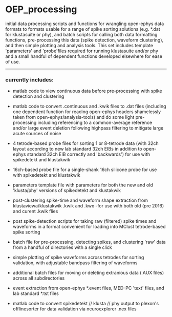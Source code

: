 # OEP_processing #
initial data processing scripts and functions for wrangling open-ephys data formats to formats usable for a range of spike sorting solutions (e.g. *.dat for klustasuite or phy), and batch scripts for calling both data formatting functions, pre-processing this data (spike detection, waveform clustering), and then simple plotting and analysis tools.  This set includes template 'parameters' and 'probe'files required for running klustasuite and/or phy and a small handful of dependent functions developed elsewhere for ease of use.

---

### currently includes:

* matlab code to view continuous data before pre-processing with spike detection and clustering

* matlab code to convert .continuous and .kwik files to .dat files (including one dependent function for reading open-ephys headers shamelessly taken from open-ephys/analysis-tools) and do some light pre-processing including referencing to a common-average reference and/or large event deletion following highpass filtering to mitigate large acute sources of noise

* 4 tetrode-based probe files for sorting 1 or 8-tetrode data (with 32ch layout according to new lab standard 32ch EIBs in addition to open-ephys standard 32ch EIB correctly and 'backwards') for use with spikedetekt and klustakwik

* 16ch-based probe file for a single-shank 16ch silicone probe for use with spikedetekt and klustakwik

* parameters template file with parameters for both the new and old 'klusta/phy' versions of spikedetekt and klustakwik

* post-clustering spike-time and waveform shape extraction from klustaviewa/klustakwik .kwik and .kwx
	-for use with both old (pre 2016) and curent .kwik flies

* post spike-detection scripts for taking raw (filtered) spike times and waveforms in a format convenient for loading into MClust tetrode-based spike sorting

* batch file for pre-processing, detecting spikes, and clustering 'raw' data from a handful of directories with a single click 

* simple plotting of spike waveforms across tetrodes for sorting validation, with adjustable bandpass filtering of waveforms   

* additional batch files for moving or deleting extranious data (.AUX files) across all subdirectories

* event extraction from open-ephys *.event files, MED-PC 'text' files, and lab standard *.tst files

* matlab code to convert spikedetekt // klusta // phy output to plexon's offlinesorter for data validation via neuroexplorer .nex files


